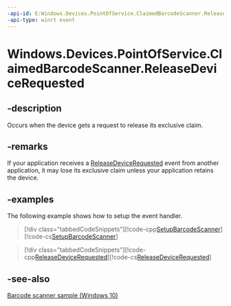 ```yaml
---
-api-id: E:Windows.Devices.PointOfService.ClaimedBarcodeScanner.ReleaseDeviceRequested
-api-type: winrt event
---
```


<!-- Event syntax
public event Windows.Foundation.EventHandler ReleaseDeviceRequested<Windows.Devices.PointOfService.ClaimedBarcodeScanner>
-->

# Windows.Devices.PointOfService.ClaimedBarcodeScanner.ReleaseDeviceRequested

## -description
Occurs when the device gets a request to release its exclusive claim.

## -remarks
If your application receives a [ReleaseDeviceRequested](claimedbarcodescanner_releasedevicerequested.md) event from another application, it may lose its exclusive claim unless your application retains the device.

## -examples
The following example shows how to setup the event handler.



> [!div class="tabbedCodeSnippets"][!code-cpp[SetupBarcodeScanner](../windows.devices.pointofservice/code/BarcodeScanner/cpp/Scenario1.xaml.cpp#SnippetSetupBarcodeScanner)][!code-cs[SetupBarcodeScanner](../windows.devices.pointofservice/code/BarcodeScanner/cs/Scenario1.xaml.cs#SnippetSetupBarcodeScanner)]



> [!div class="tabbedCodeSnippets"][!code-cpp[ReleaseDeviceRequested](../windows.devices.pointofservice/code/BarcodeScanner/cpp/Scenario1.xaml.cpp#SnippetReleaseDeviceRequested)][!code-cs[ReleaseDeviceRequested](../windows.devices.pointofservice/code/BarcodeScanner/cs/Scenario1.xaml.cs#SnippetReleaseDeviceRequested)]

## -see-also
[Barcode scanner sample (Windows 10)](http://go.microsoft.com/fwlink/p/?LinkId=620014)
